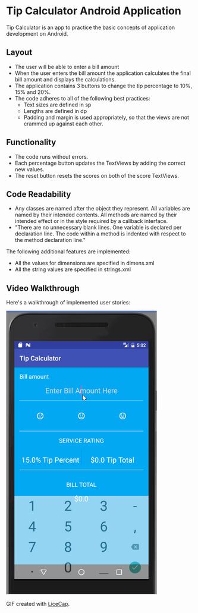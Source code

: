 # Tip Calculator Android Application

Tip Calculator is an app to practice the basic concepts of application development on Android.

## Layout
+ The user will be able to enter a bill amount
+ When the user enters the bill amount the application calculates the final bill amount and displays the calculations.
+ The application contains 3 buttons to change the tip percentage to 10%, 15% and 20%.
+ The code adheres to all of the following best practices:
  + Text sizes are defined in sp
  + Lengths are defined in dp
  + Padding and margin is used appropriately, so that the views are not crammed up against each other.

## Functionality
+ The code runs without errors.
+ Each percentage button updates the TextViews by adding the correct new values.
+ The reset button resets the scores on both of the score TextViews.

## Code Readability
+ Any classes are named after the object they represent. All variables are named by their intended contents. All methods are named by their intended effect or in the style required by a callback interface.
+ "There are no unnecessary blank lines. One variable is declared per declaration line. The code within a method is indented with respect to the method declaration line."

The following additional features are implemented:

+ All the values for dimensions are specified in dimens.xml
+ All the string values are specified in strings.xml

## Video Walkthrough

Here's a walkthrough of implemented user stories:

<img src='https://github.com/IsabelPalomar/TipCalculator/blob/master/android-tip-calculator.gif' title='Video Walkthrough' width='' alt='Video Walkthrough' />

GIF created with [LiceCap](http://www.cockos.com/licecap/).

